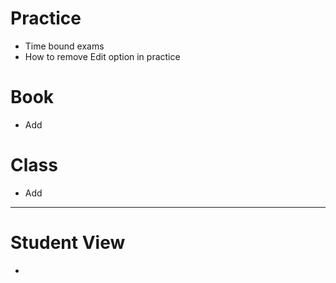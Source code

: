 # Practice
- Time bound exams
- How to remove Edit option in practice 








# Book
- Add








# Class
- Add




-------------------------------------------------------------------------
# Student View
- 
